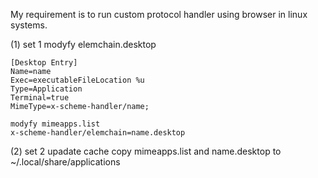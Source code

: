 My requirement is to run custom protocol handler using browser in linux systems.

(1) set 1 
    modyfy elemchain.desktop 
	
	[Desktop Entry]
	Name=name
	Exec=executableFileLocation %u
	Type=Application
	Terminal=true
	MimeType=x-scheme-handler/name;

	modyfy mimeapps.list
	x-scheme-handler/elemchain=name.desktop

(2) set 2 
	upadate cache 
	copy mimeapps.list and name.desktop to ~/.local/share/applications
